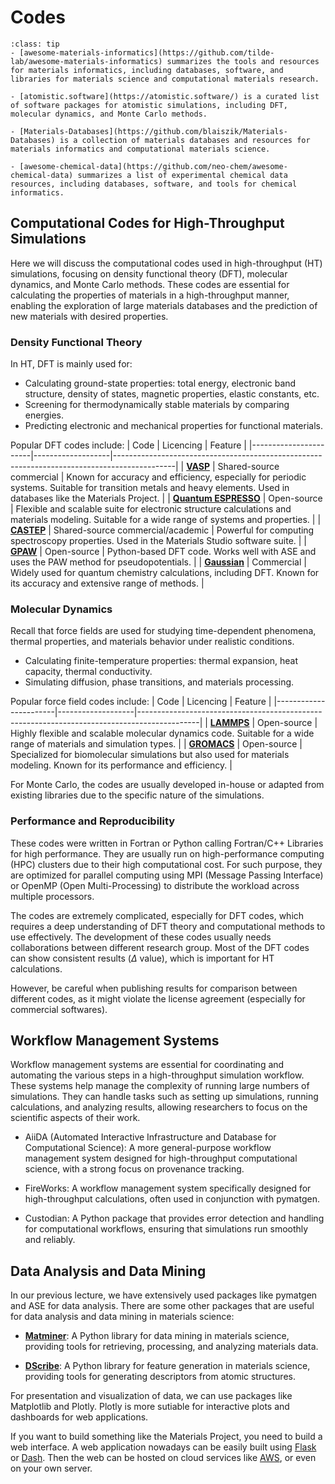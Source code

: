 # Codes

```{admonition} Useful GitHub Repositories
:class: tip
- [awesome-materials-informatics](https://github.com/tilde-lab/awesome-materials-informatics) summarizes the tools and resources for materials informatics, including databases, software, and libraries for materials science and computational materials research.

- [atomistic.software](https://atomistic.software/) is a curated list of software packages for atomistic simulations, including DFT, molecular dynamics, and Monte Carlo methods.

- [Materials-Databases](https://github.com/blaiszik/Materials-Databases) is a collection of materials databases and resources for materials informatics and computational materials science.

- [awesome-chemical-data](https://github.com/neo-chem/awesome-chemical-data) summarizes a list of experimental chemical data resources, including databases, software, and tools for chemical informatics.
```

## Computational Codes for High-Throughput Simulations
Here we will discuss the computational codes used in high-throughput (HT) simulations, focusing on density functional theory (DFT), molecular dynamics, and Monte Carlo methods. These codes are essential for calculating the properties of materials in a high-throughput manner, enabling the exploration of large materials databases and the prediction of new materials with desired properties.

### Density Functional Theory
In HT, DFT is mainly used for:

- Calculating ground-state properties: total energy, electronic band structure, density of states, magnetic properties, elastic constants, etc.
- Screening for thermodynamically stable materials by comparing energies.
- Predicting electronic and mechanical properties for functional materials.

Popular DFT codes include:
| Code                  | Licencing         | Feature                                                                                     |
|-----------------------|-------------------|---------------------------------------------------------------------------------------------|
| [**VASP**](https://vasp.at/) | Shared-source commercial | Known for accuracy and efficiency, especially for periodic systems. Suitable for transition metals and heavy elements. Used in databases like the Materials Project. |
| [**Quantum ESPRESSO**](https://www.quantum-espresso.org/) | Open-source       | Flexible and scalable suite for electronic structure calculations and materials modeling. Suitable for a wide range of systems and properties. |
| [**CASTEP**](https://www.castep.org/)   | Shared-source commercial/academic | Powerful for computing spectroscopy properties. Used in the Materials Studio software suite. |
| [**GPAW**](https://gpaw.readthedocs.io/)   | Open-source       | Python-based DFT code. Works well with ASE and uses the PAW method for pseudopotentials. |
| [**Gaussian**](https://gaussian.com/)         | Commercial        | Widely used for quantum chemistry calculations, including DFT. Known for its accuracy and extensive range of methods. |

### Molecular Dynamics
Recall that force fields are used for studying time-dependent phenomena, thermal properties, and materials behavior under realistic conditions.

- Calculating finite-temperature properties: thermal expansion, heat capacity, thermal conductivity.
- Simulating diffusion, phase transitions, and materials processing.

Popular force field codes include:
| Code                  | Licencing         | Feature                                                                                     |
|-----------------------|-------------------|---------------------------------------------------------------------------------------------|
| [**LAMMPS**](https://www.lammps.org/)          | Open-source       | Highly flexible and scalable molecular dynamics code. Suitable for a wide range of materials and simulation types. |
| [**GROMACS**](https://www.gromacs.org/)        | Open-source       | Specialized for biomolecular simulations but also used for materials modeling. Known for its performance and efficiency. |

For Monte Carlo, the codes are usually developed in-house or adapted from existing libraries due to the specific nature of the simulations.

### Performance and Reproducibility
These codes were written in Fortran or Python calling Fortran/C++ Libraries for high performance. They are usually run on high-performance computing (HPC) clusters due to their high computational cost. For such purpose, they are optimized for parallel computing using MPI (Message Passing Interface) or OpenMP (Open Multi-Processing) to distribute the workload across multiple processors.

The codes are extremely complicated, especially for DFT codes, which requires a deep understanding of DFT theory and computational methods to use effectively. The development of these codes usually needs collaborations between different research group. Most of the DFT codes can show consistent results ($\Delta$ value), which is important for HT calculations. 

However, be careful when publishing results for comparison between different codes, as it might violate the license agreement (especially for commercial softwares).

## Workflow Management Systems
Workflow management systems are essential for coordinating and automating the various steps in a high-throughput simulation workflow. These systems help manage the complexity of running large numbers of simulations. They can handle tasks such as setting up simulations, running calculations, and analyzing results, allowing researchers to focus on the scientific aspects of their work.

- AiiDA (Automated Interactive Infrastructure and Database for Computational Science): A more general-purpose workflow management system designed for high-throughput computational science, with a strong focus on provenance tracking.

- FireWorks: A workflow management system specifically designed for high-throughput calculations, often used in conjunction with pymatgen.

- Custodian: A Python package that provides error detection and handling for computational workflows, ensuring that simulations run smoothly and reliably.

## Data Analysis and Data Mining
In our previous lecture, we have extensively used packages like pymatgen and ASE for data analysis. There are some other packages that are useful for data analysis and data mining in materials science:

- [**Matminer**](https://hackingmaterials.github.io/matminer/): A Python library for data mining in materials science, providing tools for retrieving, processing, and analyzing materials data.

- [**DScribe**](https://singroup.github.io/dscribe/): A Python library for feature generation in materials science, providing tools for generating descriptors from atomic structures.

For presentation and visualization of data, we can use packages like Matplotlib and Plotly. Plotly is more sutiable for interactive plots and dashboards for web applications. 

If you want to build something like the Materials Project, you need to build a web interface. A web application nowadays can be easily built using [Flask](https://flask.palletsprojects.com/en/stable/) or [Dash](https://dash.plotly.com/). Then the web can be hosted on cloud services like [AWS](https://aws.amazon.com/), or even on your own server.